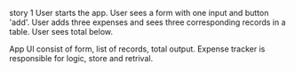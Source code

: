 story 1
User starts the app. User sees a form with one input and button 'add'.
User adds three expenses and sees three corresponding records in a table.
User sees total below.

App UI consist of form, list of records, total output.
Expense tracker is responsible for logic, store and retrival. 